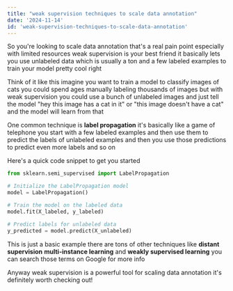 ```yaml
---
title: "weak supervision techniques to scale data annotation"
date: '2024-11-14'
id: 'weak-supervision-techniques-to-scale-data-annotation'
---
```


So you're looking to scale data annotation  that's a real pain point  especially with limited resources  weak supervision is your best friend  it basically lets you use unlabeled data  which is usually a ton  and a few labeled examples to train your model  pretty cool right  

Think of it like this  imagine you want to train a model to classify images of cats  you could spend ages manually labeling thousands of images  but with weak supervision you could use a bunch of unlabeled images  and just tell the model  "hey  this image has a cat in it"  or "this image doesn't have a cat"  and the model will learn from that  

One common technique is  **label propagation**  it's basically like a game of telephone  you start with a few labeled examples and then use them to predict the labels of unlabeled examples  and then you use those predictions to predict even more labels  and so on  

Here's a quick code snippet to get you started  

```python
from sklearn.semi_supervised import LabelPropagation

# Initialize the LabelPropagation model
model = LabelPropagation()

# Train the model on the labeled data
model.fit(X_labeled, y_labeled)

# Predict labels for unlabeled data
y_predicted = model.predict(X_unlabeled)
```

This is just a basic example  there are tons of other techniques  like **distant supervision**  **multi-instance learning**  and **weakly supervised learning**  you can search those terms on Google for more info  

Anyway  weak supervision is a powerful tool for scaling data annotation  it's definitely worth checking out!
